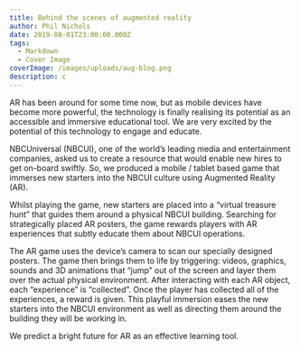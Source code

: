 ```yaml
---
title: Behind the scenes of augmented reality
author: Phil Nichols
date: 2019-08-01T23:00:00.000Z
tags:
  - Markdown
  - Cover Image
coverImage: /images/uploads/aug-blog.png
description: c
---
```

AR has been around for some time now, but as mobile devices have become more powerful, the technology is finally realising its potential as an accessible and immersive educational tool. We are very excited by the potential of this technology to engage and educate.


NBCUniversal (NBCUI), one of the world’s leading media and entertainment companies, asked us to create a resource that would enable new hires to get on-board swiftly. So, we produced a mobile / tablet based game that immerses new starters into the NBCUI culture using Augmented Reality (AR).


Whilst playing the game, new starters are placed into a “virtual treasure hunt” that guides them around a physical NBCUI building. Searching for strategically placed AR posters, the game rewards players with AR experiences that subtly educate them about NBCUI operations.


The AR game uses the device’s camera to scan our specially designed posters. The game then brings them to life by triggering: videos, graphics, sounds and 3D animations that “jump” out of the screen and layer them over the actual physical environment. After interacting with each AR object, each “experience” is “collected”. Once the player has collected all of the experiences, a reward is given. This playful immersion eases the new starters into the NBCUI environment as well as directing them around the building they will be working in.


We predict a bright future for AR as an effective learning tool.
